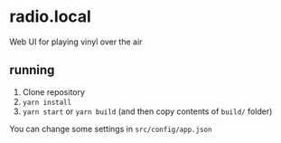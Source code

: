# radio.local

Web UI for playing vinyl over the air

## running

1. Clone repository
2. `yarn install`
3. `yarn start` or `yarn build` (and then copy contents of `build/` folder)

You can change some settings in `src/config/app.json`
